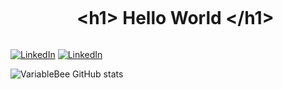 <!--título-->
<div id="user-content-toc">
  <ul align="center">
    <summary><h1 style="display: inline-block">&lt;h1&gt; Hello World &lt;/h1&gt;</h1></summary>
</div>

<!-- Links -->
[![LinkedIn](https://img.shields.io/badge/LinkedIn-0077B5?style=for-the-badge&logo=linkedin&logoColor=white)](https://www.linkedin.com/in/euiagoribeiro/)
[![LinkedIn](https://img.shields.io/badge/Gmail-D14836?style=for-the-badge&logo=gmail&logoColor=white)](mailto:iagodpr.contato@gmail.com)

<!-- GithubStats -->
![VariableBee GitHub stats](https://github-readme-stats.vercel.app/api?username=euiagoribeiro&show_icons=true&theme=midnight-purple)
